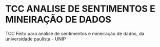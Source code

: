 # TCC ANALISE DE SENTIMENTOS E MINEIRAÇÃO DE DADOS
TCC Feito para análise de sentimentos e mineiração de dados, da universidade paulista - UNIP
